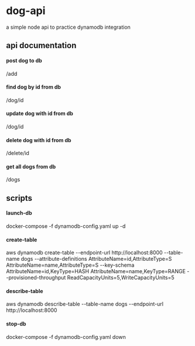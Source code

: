# dog-api
a simple node api to practice dynamodb integration

## api documentation

#### post dog to db
/add

#### find dog by id from db
/dog/id

#### update dog with id from db
/dog/id

#### delete dog with id from db
/delete/id

#### get all dogs from db
/dogs

## scripts

#### launch-db
docker-compose -f dynamodb-config.yaml up -d

#### create-table 
aws dynamodb create-table --endpoint-url http://localhost:8000 --table-name dogs --attribute-definitions AttributeName=id,AttributeType=S AttributeName=name,AttributeType=S --key-schema AttributeName=id,KeyType=HASH AttributeName=name,KeyType=RANGE --provisioned-throughput ReadCapacityUnits=5,WriteCapacityUnits=5

#### describe-table
aws dynamodb describe-table --table-name dogs --endpoint-url http://localhost:8000

#### stop-db
docker-compose -f dynamodb-config.yaml down